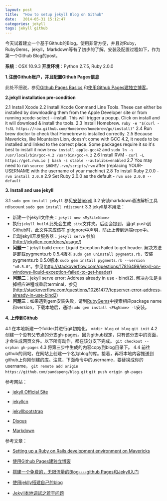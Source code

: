 ```yaml
---
layout: post
title:  "How to setup jekyll Blog on Github"
date:   2014-05-31 15:12:47
categories: jekyll
tags: jekyll github
---
```


今天试着建立一个基于Github的Blog。使用非常方便，并且对Ruby，RubyGems，jekyll，Markdown等有了初步的了解。安装及配置过程如下，作为第一个Github Blog的post。

**系统**：OSX 10.9.3
**开发环境**：Python 2.7.5, Ruby 2.0.0

**1.注册Github账户，并且配置Github Pages信息**

此处不细说，参见[Github Pages Basics](https://help.github.com/categories/20/articles),和[使用Github Pages建独立博客](http://beiyuu.com/github-pages/)。

**2.jekyll installation pre-condition**

2.1 Install Xcode
2.2 Install Xcode Command Line Tools. These can either be installed by downloading them from the Apple Developer site or from running xcode-select --install. This will trigger a popup. Click on install and it will download & install the tools.
2.3 Install Homebrew. ```ruby -e "$(curl -fsSL https://raw.github.com/Homebrew/homebrew/go/install)"```
2.4 Run brew doctor to check that Homebrew is installed correctly.
2.5 Because Mavericks, like Mountaion Lion, doesn't come with GCC 4.2, it needs to be installed and linked
    to the correct place. Some packages require it so it's best to install it now ```brew install apple-gcc42``` and
    ```sudo ln -s /usr/local/bin/gcc-4.2 /usr/bin/gcc-4.2```
2.6 Install RVM - ```curl -L https://get.rvm.io | bash -s stable --autolibs=enabled```
2.7 You may need to run ```source $HOME/.rvm/scripts/rvm``` after (replacing YOUR-USERNAME with the username of your machine)
2.8 To install Ruby 2.0.0 - ```rvm install 2.0.0```
2.9 Set Ruby 2.0.0 as the default - ```rvm use 2.0.0 --default```

**3. Install and use jekyll**

3.1 ```sudo gem install jekyll``` 参见[安装jekyll](http://jekyllcn.com/docs/installation/)
3.2 安装markdown语法解析工具rdiscount ```sudo gem install rdiscount```
3.3 jekyll基本用法：

* 新建一个jekyll文件夹：```jekyll new <MySiteName>```
* 执行```jekyll build```.此处会生成```_site```文件夹。后面会提到，当git push到Github时，此文件夹应该在.gitignore中声明，防止上传到远端repo中。
* 启动jekyll开发服务器：```jekyll serve``` 参加(http://jekyllcn.com/docs/usage/)
* **问题一**：jekyll build error: Liquid Exception Failed to get header. 解决方法是卸载pygments.rb 0.5.4版本 ```sudo gem uninstall pygments.rb```，安装pygments.rb 0.5.0版本 ```sudo gem install pygments.rb --version "=0.5.0"```。参见(http://stackoverflow.com/questions/17816499/jekyll-on-windows-liquid-exception-failed-to-get-header)
* **问题二**：jekyll serve error: Address already in use - bind(2). 解决办法是关掉相应进程或重启terminal，参见(http://stackoverflow.com/questions/10261477/tcpserver-error-address-already-in-use-bind2)
* **问题三**：如果遇到gem安装失败，请到[RubyGems](http://rubygems.org/)中搜索相应package name和version，下载本地后，通过```sudo gem install <PkgName> -l```安装。

**4. 上传到Github**

4.1 在本地新建一个folder并进行git初始化。
    ```mkdir blog```
    ```cd blog```
    ```git init```
4.2 创建一个没有父节点的分支gh-pages。因为github规定，只有该分支中的页面，才会生成网页文件。以下所有动作，都在该分支下完成。
    ```git checkout --orphan gh-pages```
4.3 将第三步中生成的内容copy到blog目录下。
4.4 前往github的网站，在网站上创建一个名为blog的库。接着，再将本地内容推送到github上你刚创建的库。注意，下面命令中的username，要替换成你的username。
    ```git remote add origin https://github.com/pandapeng/blog.git```
    ```git push origin gh-pages```


参考网站：

* [jekyll Official Site](http://jekyllrb.com/)

* [jekyllcn](http://jekyllcn.com/)

* [jekyllbootstrap](http://jekyllbootstrap.com/)

* [Disqus](http://disqus.com/)

* [Markdown](http://daringfireball.net/projects/markdown/)

参考文章：

* [Setting up a Ruby on Rails development environment on Mavericks](http://dean.io/setting-up-a-ruby-on-rails-development-environment-on-mavericks/)

* [使用Github Pages建独立博客](http://beiyuu.com/github-pages/)

* [搭建一个免费的，无限流量的Blog----github Pages和Jekyll入门](http://www.ruanyifeng.com/blog/2012/08/blogging_with_jekyll.html)

* [使用jeklly搭建自己的blog](http://jolestar.com/use-jekyll-as-blog/)

* [Jekyll本地调试之若干问题](http://chxt6896.github.io/blog/2012/02/13/blog-jekyll-native.html)